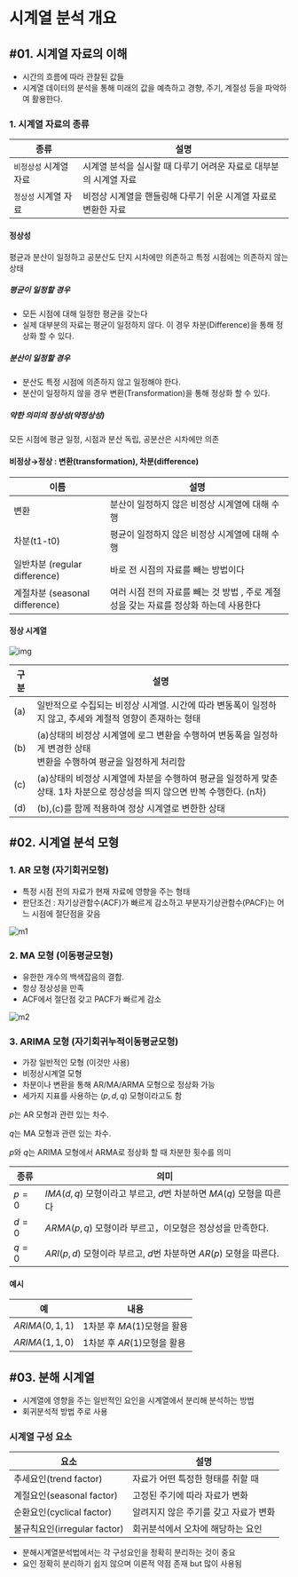 # 시계열 분석 개요

## #01. 시계열 자료의 이해

- 시간의 흐름에 따라 관찰된 값들
- 시계열 데이터의 분석을 통해 미래의 값을 예측하고 경향, 주기, 계절성 등을 파악하여 활용한다.

### 1. 시계열 자료의 종류

| 종류 | 설명 |
|--|--|
| `비정상성` 시계열 자료 | 시계열 분석을 실시할 때 다루기 어려운 자료로 대부분의 시계열 자료 |
| `정상성` 시계열 자료 | 비정상 시계열을 핸들링해 다루기 쉬운 시계열 자료로 변환한 자료 |

#### 정상성

평균과 분산이 일정하고 공분산도 단지 시차에만 의존하고 특정 시점에는 의존하지 않는 상태

##### 평균이 일정할 경우

- 모든 시점에 대해 일정한 평균을 갖는다
- 실제 대부분의 자료는 평균이 일정하지 않다. 이 경우 차분(Difference)을 통해 정상화 할 수 있다.

##### 분산이 일정할 경우

- 분산도 특정 시점에 의존하지 않고 일정해야 한다.
- 분산이 일정하지 않을 경우 변환(Transformation)을 통해 정상화 할 수 있다.

##### 약한 의미의 정상성(약정상성)

모든 시점에 평균 일정, 시점과 분산 독립, 공분산은 시차에만 의존

#### 비정상→정상 : 변환(transformation), 차분(difference)

| 이름 | 설명 |
|--|--|
| 변환 | 분산이 일정하지 않은 비정상 시계열에 대해 수행 |
| 차분(t1-t0) | 평균이 일정하지 않은 비정상 시계열에 대해 수행 |
| 일반차분 (regular difference) | 바로 전 시점의 자료를 빼는 방법이다 |
| 계절차분 (seasonal difference) | 여러 시점 전의 자료를 빼는 것 방법 , 주로 계절성을 갖는 자료를 정상화 하는데 사용한다 |

#### 정상 시계열

![img](res/img.png)

| 구분 | 설명 |
|---|---|
| (a) | 일반적으로 수집되는 비정상 시계열. 시간에 따라 변동폭이 일정하지 않고, 추세와 계절적 영향이 존재하는 형태 |
| (b) | (a)상태의 비정상 시계열에 로그 변환을 수행하여 변동폭을 일정하게 변경한 상태<br/>변환을 수행하여 평균을 일정하게 처리함 | 
| (c) | (a)상태의 비정상 시계열에 차분을 수행하여 평균을 일정하게 맞춘 상태. 1차 차분으로 정상성을 띄지 않으면 반복 수행한다. (n차) |
| (d) | (b),(c)를 함께 적용하여 정상 시계열로 변한한 상태 |

## #02. 시계열 분석 모형

### 1. AR 모형 (자기회귀모형)

- 특정 시점 전의 자료가 현재 자료에 영향을 주는 형태
- 판단조건 : 자기상관함수(ACF)가 빠르게 감소하고 부분자기상관함수(PACF)는 어느 시점에 절단점을 갖음

![m1](res/m1.png)

### 2. MA 모형 (이동평균모형)

- 유한한 개수의 백색잡음의 결합.
- 항상 정상성을 만족
- ACF에서 절단점 갖고 PACF가 빠르게 감소

![m2](res/m2.png)

### 3. ARIMA 모형 (자기회귀누적이동평균모형)

- 가장 일반적인 모형 (이것만 사용)
- 비정상시계열 모형
- 차분이나 변환을 통해 AR/MA/ARMA 모형으로 정상화 가능
- 세가지 지표를 사용하는 $(p,d,q)$ 모형이라고도 함

$p$는 AR 모형과 관련 있는 차수.

$q$는 MA 모형과 관련 있는 차수.

$p$와 $q$는 ARIMA 모형에서 ARMA로 정상화 할 때 차분한 횟수를 의미

| 종류 | 의미 |
|---|---|
| $p=0$ | $IMA(d,q)$ 모형이라고 부르고, $d$번 차분하면 $MA(q)$ 모형을 따른다 |
| $d=0$ | $ARMA(p,q)$ 모형이라 부르고，이모형은 정상성을 만족한다. |
| $q=0$ | $ARI(p,d)$ 모형이라 부르고, $d$번 차분하면 $AR(p)$ 모형을 따른다. |

#### 예시

| 예 | 내용 |
|--|--|
| $ARIMA(0, 1, 1)$ | 1차분 후 $MA(1)$모형을 활용 |
| $ARIMA(1, 1, 0)$ | 1차분 후 $AR(1)$모형을 활용 |

## #03. 분해 시계열

- 시계열에 영향을 주는 일반적인 요인을 시계열에서 분리해 분석하는 방법
- 회귀분석적 방법 주로 사용

### 시계열 구성 요소 

| 요소 | 설명 |
|---|---|
| 추세요인(trend factor) | 자료가 어떤 특정한 형태를 취할 때 |
| 계절요인(seasonal factor) | 고정된 주기에 따라 자료가 변화 |
| 순환요인(cyclical factor) | 알려지지 않은 주기를 갖고 자료가 변화 |
| 불규칙요인(irregular factor) | 회귀분석에서 오차에 해당하는 요인 |

- 분해시계열분석법에서는 각 구성요인을 정확히 분리하는 것이 중요
- 요인 정확히 분리하기 쉽지 않으며 이론적 약점 존재 but 많이 사용됨